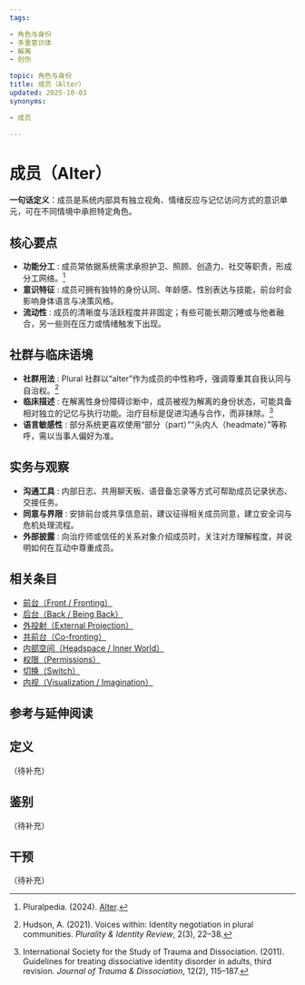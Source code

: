 ```yaml
---
tags:

- 角色与身份
- 多重意识体
- 解离
- 创伤

topic: 角色与身份
title: 成员（Alter）
updated: 2025-10-03
synonyms:

- 成员

---
```


# 成员（Alter）

**一句话定义**：成员是系统内部具有独立视角、情绪反应与记忆访问方式的意识单元，可在不同情境中承担特定角色。

## 核心要点

- **功能分工** : 成员常依据系统需求承担护卫、照顾、创造力、社交等职责，形成分工网络。[^pluralpedia-alter]
- **意识特征** : 成员可拥有独特的身份认同、年龄感、性别表达与技能，前台时会影响身体语言与决策风格。
- **流动性** : 成员的清晰度与活跃程度并非固定；有些可能长期沉睡或与他者融合，另一些则在压力或情绪触发下出现。

## 社群与临床语境

- **社群用法** : Plural 社群以“alter”作为成员的中性称呼，强调尊重其自我认同与自治权。[^hudson2021]
- **临床描述** : 在解离性身份障碍诊断中，成员被视为解离的身份状态，可能具备相对独立的记忆与执行功能。治疗目标是促进沟通与合作，而非抹除。[^isstd2011]
- **语言敏感性** : 部分系统更喜欢使用“部分（part）”“头内人（headmate）”等称呼，需以当事人偏好为准。

## 实务与观察

- **沟通工具** : 内部日志、共用聊天板、语音备忘录等方式可帮助成员记录状态、交接任务。
- **同意与界限** : 安排前台或共享信息前，建议征得相关成员同意，建立安全词与危机处理流程。
- **外部披露** : 向治疗师或信任的关系对象介绍成员时，关注对方理解程度，并说明如何在互动中尊重成员。

## 相关条目

- [前台（Front / Fronting）](Front-Fronting.md)
- [后台（Back / Being Back）](Back-Being-Back.md)
- [外投射（External Projection）](External-Projection.md)
- [共前台（Co-fronting）](Co-Fronting.md)
- [内部空间（Headspace / Inner World）](Headspace-Inner-World.md)
- [权限（Permissions）](Permissions.md)
- [切换（Switch）](Switch.md)
- [内视（Visualization / Imagination）](Visualization-Imagination.md)

## 参考与延伸阅读

[^pluralpedia-alter]: Pluralpedia. (2024). [Alter](https://pluralpedia.org/w/Alter).
[^hudson2021]: Hudson, A. (2021). Voices within: Identity negotiation in plural communities. *Plurality & Identity Review*, 2(3), 22–38.
[^isstd2011]: International Society for the Study of Trauma and Dissociation. (2011). Guidelines for treating dissociative identity disorder in adults, third revision. *Journal of Trauma & Dissociation*, 12(2), 115–187.

## 定义

（待补充）

## 鉴别

（待补充）

## 干预

（待补充）
